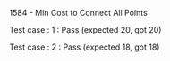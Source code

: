 
1584 - Min Cost to Connect All Points


Test case : 1 : Pass
 (expected 20, got 20)

Test case : 2 : Pass
 (expected 18, got 18)
